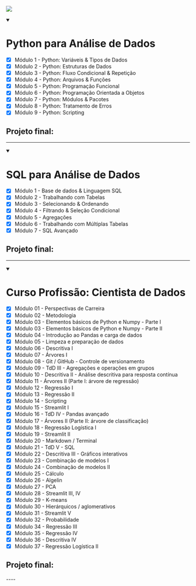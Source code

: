 ![](https://raw.githubusercontent.com/raafarosa/Ebac_Data_Scientist_General/main/utilities/newebac_logo_black_half.png)

<details open><summary><h1>Python para Análise de Dados</h1></summary>

- [x] Módulo 1 - Python: Variáveis & Tipos de Dados
- [x] Módulo 2 - Python: Estruturas de Dados
- [x] Módulo 3 - Python: Fluxo Condicional & Repetição
- [x] Módulo 4 - Python: Arquivos & Funções
- [x] Módulo 5 - Python: Programação Funcional
- [x] Módulo 6 - Python: Programação Orientada a Objetos
- [x] Módulo 7 - Python: Módulos & Pacotes
- [x] Módulo 8 - Python: Tratamento de Erros
- [x] Módulo 9 - Python: Scripting

## Projeto final:


---

</details>

<details open><summary><h1>SQL para Análise de Dados</h1></summary>

- [x] Módulo 1 - Base de dados & Linguagem SQL
- [x] Módulo 2 - Trabalhando com Tabelas
- [x] Módulo 3 - Selecionando & Ordenando
- [x] Módulo 4 - Filtrando & Seleção Condicional
- [x] Módulo 5 - Agregações
- [x] Módulo 6 - Trabalhando com Múltiplas Tabelas
- [x] Módulo 7 - SQL Avançado

## Projeto final:

---

</details>

<details open>
  <summary>
    <h1>Curso Profissão: Cientista de Dados</h1>
  </summary>

- [x] Módulo 01 - Perspectivas de Carreira
- [x] Módulo 02 - Metodologia
- [x] Módulo 03 - Elementos básicos de Python e Numpy - Parte I
- [x] Módulo 03 - Elementos básicos de Python e Numpy - Parte II
- [x] Módulo 04 - Introdução ao Pandas e carga de dados
- [x] Módulo 05 - Limpeza e preparação de dados
- [x] Módulo 06 - Descritiva I
- [x] Módulo 07 - Árvores I
- [x] Módulo 08 - Git / GitHub - Controle de versionamento
- [x] Módulo 09 - TdD III - Agregações e operações em grupos
- [x] Módulo 10 - Descritiva II - Análise descritiva para resposta contínua
- [x] Módulo 11 - Árvores II (Parte I: árvore de regressão)
- [x] Módulo 12 - Regressão I
- [x] Módulo 13 - Regressão II
- [x] Módulo 14 - Scripting
- [x] Módulo 15 - Streamlit I
- [x] Módulo 16 - TdD IV - Pandas avançado
- [x] Módulo 17 - Árvores II (Parte II: árvore de classificação)
- [x] Módulo 18 - Regressão Logística I
- [x] Módulo 19 - Streamlit II
- [x] Módulo 20 - Markdown / Terminal
- [x] Módulo 21 - TdD V - SQL
- [x] Módulo 22 - Descritiva III - Gráficos interativos
- [x] Módulo 23 - Combinação de modelos I
- [x] Módulo 24 - Combinação de modelos II
- [x] Módulo 25 - Cálculo
- [x] Módulo 26 - Algelin
- [x] Módulo 27 - PCA
- [x] Módulo 28 - Streamlit III, IV
- [x] Módulo 29 - K-means
- [x] Módulo 30 - Hierárquicos / aglomerativos
- [x] Módulo 31 - Streamlit V
- [x] Módulo 32 - Probabilidade
- [X] Módulo 34 - Regressão III
- [X] Módulo 35 - Regressão IV
- [X] Módulo 36 - Descritiva IV
- [X] Módulo 37 - Regressão Logística II
## Projeto final:

</details>
----
